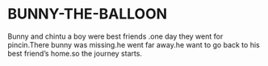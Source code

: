 # BUNNY-THE-BALLOON
Bunny and  chintu a boy were best friends .one day they went for pincin.There bunny was missing.he went far away.he want to go back  to his best friend’s home.so the journey starts.
